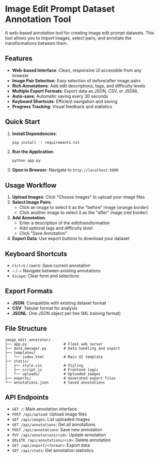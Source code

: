 # Image Edit Prompt Dataset Annotation Tool

A web-based annotation tool for creating image edit prompt datasets. This tool allows you to import images, select pairs, and annotate the transformations between them.

## Features

- **Web-based Interface**: Clean, responsive UI accessible from any browser
- **Image Pair Selection**: Easy selection of before/after image pairs
- **Rich Annotations**: Add edit descriptions, tags, and difficulty levels
- **Multiple Export Formats**: Export data as JSON, CSV, or JSONL
- **Auto-save**: Automatic saving every 30 seconds
- **Keyboard Shortcuts**: Efficient navigation and saving
- **Progress Tracking**: Visual feedback and statistics

## Quick Start

1. **Install Dependencies**:
   ```bash
   pip install -r requirements.txt
   ```

2. **Run the Application**:
   ```bash
   python app.py
   ```

3. **Open in Browser**:
   Navigate to `http://localhost:5000`

## Usage Workflow

1. **Upload Images**: Click "Choose Images" to upload your image files
2. **Select Image Pairs**: 
   - Click an image to select it as the "before" image (orange border)
   - Click another image to select it as the "after" image (red border)
3. **Add Annotation**:
   - Enter a description of the edit/transformation
   - Add optional tags and difficulty level
   - Click "Save Annotation"
4. **Export Data**: Use export buttons to download your dataset

## Keyboard Shortcuts

- `Ctrl+S` / `Cmd+S`: Save current annotation
- `←` / `→`: Navigate between existing annotations
- `Escape`: Clear form and selections

## Export Formats

- **JSON**: Compatible with existing dataset format
- **CSV**: Tabular format for analysis
- **JSONL**: One JSON object per line (ML training format)

## File Structure

```
image_edit_annotator/
├── app.py                 # Flask web server
├── data_manager.py        # Data handling and export
├── templates/
│   └── index.html         # Main UI template
├── static/
│   ├── style.css          # Styling
│   ├── script.js          # Frontend logic
│   └── uploads/           # Uploaded images
├── exports/               # Generated export files
└── annotations.json       # Saved annotations
```

## API Endpoints

- `GET /`: Main annotation interface
- `POST /api/upload`: Upload image files
- `GET /api/images`: List uploaded images
- `GET /api/annotations`: Get all annotations
- `POST /api/annotations`: Save new annotation
- `PUT /api/annotations/<id>`: Update annotation
- `DELETE /api/annotations/<id>`: Delete annotation
- `GET /api/export/<format>`: Export data
- `GET /api/stats`: Get annotation statistics